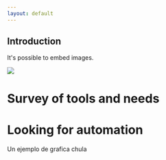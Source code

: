```yaml
---
layout: default
---
```


## Introduction

It's possible to embed images.

![](https://cdn.shopify.com/s/files/1/0051/4802/products/mona-1_large.jpg?v=1511308586)

# Survey of tools and needs

# Looking for automation
Un ejemplo de grafica chula
<object width="600" height="900" data="yup.html"></object>
